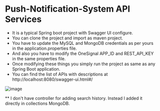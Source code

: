 # Push-Notification-System API Services

- It is a typical Spring boot project with Swagger UI configure. 
- You can clone the project and import as maven project. 
- You have to update the MySQL and MongoDB credentials as per yours in the application.properties file. 
- And also you have to modify the OneSignal APP_ID and REST_API_KEY in the same properties file. 
- Once modifying these things you simply run the project as same as any Spring Boot application. 
- You can find the list of APIs with descriptions at http://localhost:8080/swagger-ui.html#/

![image](https://github.com/udhaya09/push-notification-system/assets/46084161/428ec7f0-2c6b-4a07-977e-4d56a8d0c693)


** I don't have controller for adding search history. Instead I added it directly in collections MongoDB. 
